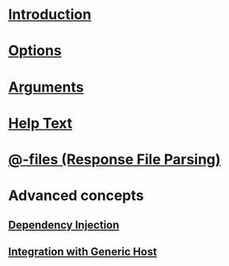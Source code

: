 # [Introduction](xref:doc-intro)
# [Options](xref:options)
# [Arguments](xref:arguments)
# [Help Text](xref:help-text)
# [@-files (Response File Parsing)](xref:response-file-parsing)
# Advanced concepts
## [Dependency Injection](xref:dependency-injection)
## [Integration with Generic Host](xref:generic-host)

